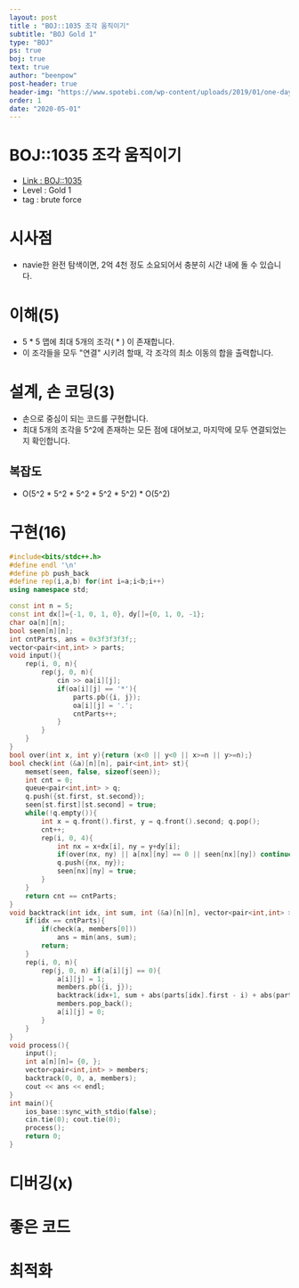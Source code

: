 ```yaml
---
layout: post
title : "BOJ::1035 조각 움직이기"
subtitle: "BOJ Gold 1"
type: "BOJ"
ps: true
boj: true
text: true
author: "beenpow"
post-header: true
header-img: "https://www.spotebi.com/wp-content/uploads/2019/01/one-day-day-one-workout-motivation-spotebi.jpg"
order: 1
date: "2020-05-01"
---
```

# BOJ::1035 조각 움직이기
- [Link : BOJ::1035](https://www.acmicpc.net/problem/1035)
- Level : Gold 1
- tag : brute force

# 시사점
- navie한 완전 탐색이면, 2억 4천 정도 소요되어서 충분히 시간 내에 돌 수 있습니다.

# 이해(5)
- 5 * 5 맵에 최대 5개의 조각( * ) 이 존재합니다.
- 이 조각들을 모두 "연결" 시키려 할때, 각 조각의 최소 이동의 합을 출력합니다.

# 설계, 손 코딩(3)
- 손으로 중심이 되는 코드를 구현합니다.
- 최대 5개의 조각을 5^2에 존재하는 모든 점에 대어보고, 마지막에 모두 연결되었는지 확인합니다.

## 복잡도
- O(5^2 * 5^2 * 5^2 * 5^2 * 5^2) * O(5^2)

# 구현(16)

```cpp
#include<bits/stdc++.h>
#define endl '\n'
#define pb push_back
#define rep(i,a,b) for(int i=a;i<b;i++)
using namespace std;

const int n = 5;
const int dx[]={-1, 0, 1, 0}, dy[]={0, 1, 0, -1};
char oa[n][n];
bool seen[n][n];
int cntParts, ans = 0x3f3f3f3f;;
vector<pair<int,int> > parts;
void input(){
    rep(i, 0, n){
        rep(j, 0, n){
            cin >> oa[i][j];
            if(oa[i][j] == '*'){
                parts.pb({i, j});
                oa[i][j] = '.';
                cntParts++;
            }
        }
    }
}
bool over(int x, int y){return (x<0 || y<0 || x>=n || y>=n);}
bool check(int (&a)[n][n], pair<int,int> st){
    memset(seen, false, sizeof(seen));
    int cnt = 0;
    queue<pair<int,int> > q;
    q.push({st.first, st.second});
    seen[st.first][st.second] = true;
    while(!q.empty()){
        int x = q.front().first, y = q.front().second; q.pop();
        cnt++;
        rep(i, 0, 4){
            int nx = x+dx[i], ny = y+dy[i];
            if(over(nx, ny) || a[nx][ny] == 0 || seen[nx][ny]) continue;
            q.push({nx, ny});
            seen[nx][ny] = true;
        }
    }
    return cnt == cntParts;
}
void backtrack(int idx, int sum, int (&a)[n][n], vector<pair<int,int> > members){
    if(idx == cntParts){
        if(check(a, members[0]))
            ans = min(ans, sum);
        return;
    }
    rep(i, 0, n){
        rep(j, 0, n) if(a[i][j] == 0){
            a[i][j] = 1;
            members.pb({i, j});
            backtrack(idx+1, sum + abs(parts[idx].first - i) + abs(parts[idx].second - j), a, members);
            members.pop_back();
            a[i][j] = 0;
        }
    }
}
void process(){
    input();
    int a[n][n]= {0, };
    vector<pair<int,int> > members;
    backtrack(0, 0, a, members);
    cout << ans << endl;
}
int main(){
    ios_base::sync_with_stdio(false);
    cin.tie(0); cout.tie(0);
    process();
    return 0;
}
```

# 디버깅(x)

# 좋은 코드

# 최적화
